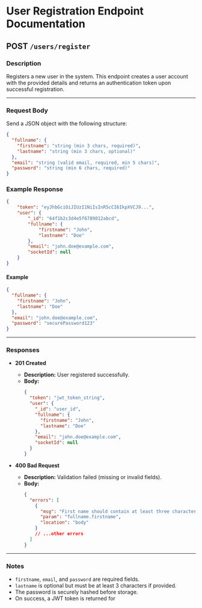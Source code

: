 # User Registration Endpoint Documentation

## POST `/users/register`

### Description

Registers a new user in the system. This endpoint creates a user account with the provided details and returns an authentication token upon successful registration.

---

### Request Body

Send a JSON object with the following structure:

```json
{
  "fullname": {
    "firstname": "string (min 3 chars, required)",
    "lastname": "string (min 3 chars, optional)"
  },
  "email": "string (valid email, required, min 5 chars)",
  "password": "string (min 6 chars, required)"
}
```

### Example Response

```json
{
    "token": "eyJhbGciOiJIUzI1NiIsInR5cCI6IkpXVCJ9...",
    "user": {
        "_id": "64f1b2c3d4e5f6789012abcd",
        "fullname": {
            "firstname": "John",
            "lastname": "Doe"
        },
        "email": "john.doe@example.com",
        "socketId": null
    }
}
```
#### Example

```json
{
  "fullname": {
    "firstname": "John",
    "lastname": "Doe"
  },
  "email": "john.doe@example.com",
  "password": "securePassword123"
}
```

---

### Responses

- **201 Created**
  - **Description:** User registered successfully.
  - **Body:**
    ```json
    {
      "token": "jwt_token_string",
      "user": {
        "_id": "user_id",
        "fullname": {
          "firstname": "John",
          "lastname": "Doe"
        },
        "email": "john.doe@example.com",
        "socketId": null
      }
    }
    ```

- **400 Bad Request**
  - **Description:** Validation failed (missing or invalid fields).
  - **Body:**
    ```json
    {
      "errors": [
        {
          "msg": "First name should contain at least three characters",
          "param": "fullname.firstname",
          "location": "body"
        }
        // ...other errors
      ]
    }
    ```

---

### Notes

- `firstname`, `email`, and `password` are required fields.
- `lastname` is optional but must be at least 3 characters if provided.
- The password is securely hashed before storage.
- On success, a JWT token is returned for